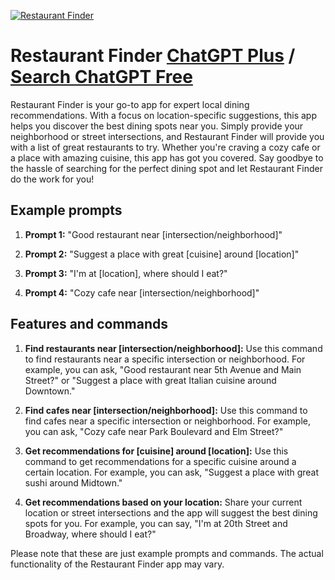 
[![Restaurant Finder](https://files.oaiusercontent.com/file-fumk7I14eAD9iqepsbxgJUNU?se=2123-10-17T22%3A55%3A28Z&sp=r&sv=2021-08-06&sr=b&rscc=max-age%3D31536000%2C%20immutable&rscd=attachment%3B%20filename%3D4dced399-5b83-48ba-ae95-70d3a511c160.png&sig=eViRh0YuN2EtXKW6ECI9fdu51sjMADtiMO8CfQHsWV8%3D)](https://chat.openai.com/g/g-jRQ9DDRGH-restaurant-finder)

# Restaurant Finder [ChatGPT Plus](https://chat.openai.com/g/g-jRQ9DDRGH-restaurant-finder) / [Search ChatGPT Free](https://gptcall.net/index.html#/?search=Restaurant%20Finder)

Restaurant Finder is your go-to app for expert local dining recommendations. With a focus on location-specific suggestions, this app helps you discover the best dining spots near you. Simply provide your neighborhood or street intersections, and Restaurant Finder will provide you with a list of great restaurants to try. Whether you're craving a cozy cafe or a place with amazing cuisine, this app has got you covered. Say goodbye to the hassle of searching for the perfect dining spot and let Restaurant Finder do the work for you!

## Example prompts

1. **Prompt 1:** "Good restaurant near [intersection/neighborhood]"

2. **Prompt 2:** "Suggest a place with great [cuisine] around [location]"

3. **Prompt 3:** "I'm at [location], where should I eat?"

4. **Prompt 4:** "Cozy cafe near [intersection/neighborhood]"

## Features and commands

1. **Find restaurants near [intersection/neighborhood]:** Use this command to find restaurants near a specific intersection or neighborhood. For example, you can ask, "Good restaurant near 5th Avenue and Main Street?" or "Suggest a place with great Italian cuisine around Downtown."

2. **Find cafes near [intersection/neighborhood]:** Use this command to find cafes near a specific intersection or neighborhood. For example, you can ask, "Cozy cafe near Park Boulevard and Elm Street?"

3. **Get recommendations for [cuisine] around [location]:** Use this command to get recommendations for a specific cuisine around a certain location. For example, you can ask, "Suggest a place with great sushi around Midtown."

4. **Get recommendations based on your location:** Share your current location or street intersections and the app will suggest the best dining spots for you. For example, you can say, "I'm at 20th Street and Broadway, where should I eat?"

Please note that these are just example prompts and commands. The actual functionality of the Restaurant Finder app may vary.


